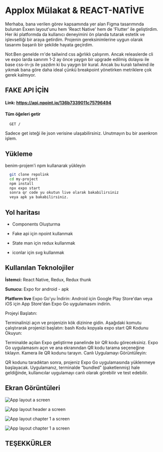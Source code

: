  
# Applox Mülakat & REACT-NATİVE

Merhaba, bana verilen görev kapsamında yer alan Figma tasarımında bulunan Exxen layout'unu hem 'React Native' hem de 'Flutter' ile geliştirdim. Her iki platformda da kullanıcı deneyimini ön planda tutarak estetik ve işlevselliği bir araya getirdim. Projenin gereksinimlerine uygun olarak tasarımı başarılı bir şekilde hayata geçirdim.

Not:Ben genelde rn'de tailwind css ağırlıklı çalışırım. Ancak releaslerde cli ve expo larda sanırım 1-2 ay önce yaygın bir upgrade edilmiş dolayısı ile base css-in-js ile yazdım ki bu yaygın bir kural. Ancak bu kuralı tailwind ile yıkmak bana göre daha ideal çünkü breakpoint yönetirken metriklere çok gerek kalmıyor. 




## FAKE API İÇİN
#### Link: https://api.npoint.io/136b7339011c75796494
#### Tüm öğeleri getir

```http
  GET /
````

Sadece get isteği ile json verisine ulaşabilirsiniz.
Unutmayın bu bir asenkron işlem.



  
## Yükleme 

benim-projem'i npm kullanarak yükleyin

```bash 
  git clone repolink
  cd my-project
  npm install 
  npx expo start 
  sonra qr code yu okutun live olarak bakabilirsiniz
  veya apk ya bakabilirsiniz.
```
    
## Yol haritası

- Components Oluşturma

- Fake api için npoint kullanmak

- State man için redux kullanmak

- iconlar için svg kullanmak


  
## Kullanılan Teknolojiler

**İstemci:** React Native, Redux, Redux thunk

**Sunucu:** Expo  for android - apk

**Platform live** Expo Go'yu İndirin: Android için Google Play Store'dan veya iOS için App Store'dan Expo Go uygulamasını indirin.

Projeyi Başlatın:

Terminalinizi açın ve projenizin kök dizinine gidin.
Aşağıdaki komutu çalıştırarak projenizi başlatın:
bash
Kodu kopyala
expo start
QR Kodunu Okuyun:

Terminalde açılan Expo geliştirme panelinde bir QR kodu göreceksiniz.
Expo Go uygulamasını açın ve ana ekranından QR kodu tarama seçeneğine tıklayın.
Kamera ile QR kodunu tarayın.
Canlı Uygulamayı Görüntüleyin:

QR kodunu taradıktan sonra, projeniz Expo Go uygulamasında yüklenmeye başlayacak.
Uygulamanız, terminalde “bundled” (paketlenmiş) hale geldiğinde, kullanıcılar uygulamayı canlı olarak görebilir ve test edebilir.

  
## Ekran Görüntüleri

![App layout a screen ](https://i.hizliresim.com/1gi8h01.png)


![App layout  header a screen ](https://i.hizliresim.com/7avgkzq.png)


![App layout chapter 1 a screen ](https://i.hizliresim.com/fsatibg.png)


![App layout chapter 1 a screen ](https://i.hizliresim.com/2b07zmz.png)








  
## TEŞEKKÜRLER



  